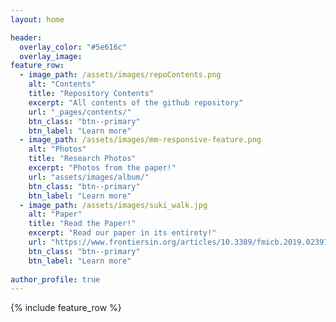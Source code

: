 ```yaml
---
layout: home

header:
  overlay_color: "#5e616c"
  overlay_image:
feature_row:
  - image_path: /assets/images/repoContents.png
    alt: "Contents"
    title: "Repository Contents"
    excerpt: "All contents of the github repository"
    url: "_pages/contents/"
    btn_class: "btn--primary"
    btn_label: "Learn more"
  - image_path: /assets/images/mm-responsive-feature.png
    alt: "Photos"
    title: "Research Photos"
    excerpt: "Photos from the paper!"
    url: "assets/images/album/"
    btn_class: "btn--primary"
    btn_label: "Learn more"
  - image_path: /assets/images/suki_walk.jpg
    alt: "Paper"
    title: "Read the Paper!"
    excerpt: "Read our paper in its entirety!"
    url: "https://www.frontiersin.org/articles/10.3389/fmicb.2019.02397/"
    btn_class: "btn--primary"
    btn_label: "Learn more"    
    
author_profile: true  
---
```


{% include feature_row %}

